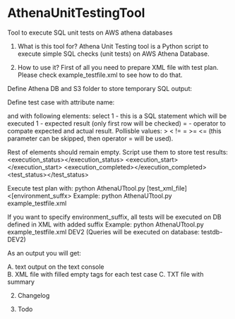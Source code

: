 # AthenaUnitTestingTool
Tool to execute SQL unit tests on AWS athena databases

1. What is this tool for?
Athena Unit Testing tool is a Python script to execute simple SQL checks (unit tests) on AWS Athena Database.

2. How to use it?
First of all you need to prepare XML file with test plan. Please check example_testfile.xml to see how to do that.

Define Athena DB and S3 folder to store temporary SQL output:
	<tests db="testdb" s3_output="s3://mybucket/tmp">

Define test case with attribute name:
	<test name="This is test scenario number 1">

and with following elements:
		<sql>select 1</sql>		 - this is a SQL statement which will be executed
		<expected>1</expected>   - expected result (only first row will be checked)
		<operator>=</operator>	 - operator to compate expected and actual result. Pollisble values: > < != = >= <= (this parameter can be skipped, then operator = will be used).

Rest of elements should remain empty. Script use them to store test results:
		<result></result>		
		<execution_status></execution_status>
		<execution_start></execution_start>
		<execution_completed></execution_completed>
		<test_status></test_status>
		<queryexecutionid></queryexecutionid>

Execute test plan with:
python AthenaUTtool.py [test_xml_file] <[environment_suffx>
Example:
	python AthenaUTtool.py example_testfile.xml

If you want to specify environment_suffix, all tests will be executed on DB defined in XML with added suffix
Example:
	python AthenaUTtool.py example_testfile.xml DEV2
	(Queries will be executed on database: testdb-DEV2)

As an output you will get:

A. text output on the text console\
B. XML file with filled empty tags for each test case
C. TXT file with summary

2. Changelog

3. Todo
